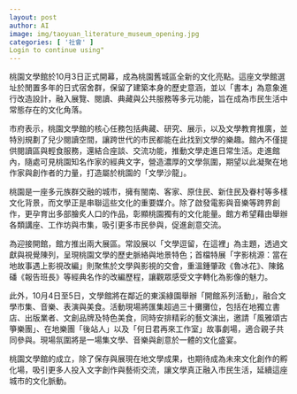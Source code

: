 ```yaml
---
layout: post
author: AI
image: img/taoyuan_literature_museum_opening.jpg
categories: [ '社會' ]
Login to continue using"
---
```

桃園文學館於10月3日正式開幕，成為桃園舊城區全新的文化亮點。這座文學館選址於閒置多年的日式宿舍群，保留了建築本身的歷史意涵，並以「書本」為意象進行改造設計，融入展覽、閱讀、典藏與公共服務等多元功能，旨在成為市民生活中常態存在的文化角落。

市府表示，桃園文學館的核心任務包括典藏、研究、展示，以及文學教育推廣，並特別規劃了兒少閱讀空間，讓跨世代的市民都能在此找到文學的樂趣。館內不僅提供閱讀區與輕食服務，還結合座談、交流功能，推動文學走進日常生活。走進館內，隨處可見桃園知名作家的經典文字，營造濃厚的文學氛圍，期望以此凝聚在地作家與創作者的力量，打造屬於桃園的「文學沙龍」。

桃園是一座多元族群交融的城市，擁有閩南、客家、原住民、新住民及眷村等多樣文化背景，而文學正是串聯這些文化的重要媒介。除了啟發電影與音樂等跨界創作，更孕育出多部膾炙人口的作品，彰顯桃園獨有的文化能量。館方希望藉由舉辦各類講座、工作坊與市集，吸引更多市民參與，促進創意交流。

為迎接開館，館方推出兩大展區。常設展以「文學逗留，在這裡」為主題，透過文獻與視覺陳列，呈現桃園文學的歷史脈絡與地景特色；首檔特展「字影桃源：當在地故事遇上影視改編」則聚焦於文學與影視的交會，重溫鍾肇政《魯冰花》、陳銘磻《報告班長》等經典名作的改編歷程，讓觀眾感受文字轉化為影像的魅力。

此外，10月4日至5日，文學館將在鄰近的東溪綠園舉辦「開館系列活動」，融合文學市集、音樂、表演與美食。活動現場將匯集超過三十攤攤位，包括在地獨立書店、出版業者、文創品牌及特色美食，同時安排精彩的藝文演出，邀請「風雅頌古箏樂團」、在地樂團「後站人」以及「何日君再來工作室」故事劇場，適合親子共同參與。現場氛圍將是一場集文學、音樂與創意於一體的文化盛宴。

桃園文學館的成立，除了保存與展現在地文學成果，也期待成為未來文化創作的孵化場，吸引更多人投入文字創作與藝術交流，讓文學真正融入市民生活，延續這座城市的文化脈動。